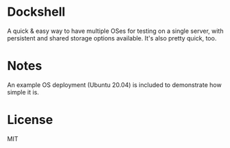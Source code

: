 # Dockshell

A quick & easy way to have multiple OSes for testing on a single server, with persistent and shared storage options available. It's also pretty quick, too.

# Notes

An example OS deployment (Ubuntu 20.04) is included to demonstrate how simple it is.

# License

MIT
